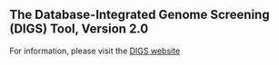 **The Database-Integrated Genome Screening (DIGS) Tool, Version 2.0**
------------------------------------------------------------------------------------

For information, please visit the [DIGS website](http://giffordlabcvr.github.io/DIGS-tool/) 
